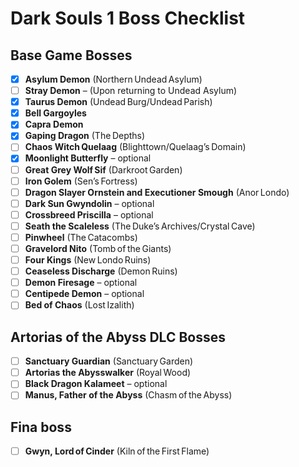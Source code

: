 # Dark Souls 1 Boss Checklist

## Base Game Bosses
- [x] **Asylum Demon** (Northern Undead Asylum)
- [ ] **Stray Demon** – (Upon returning to Undead Asylum)
- [x] **Taurus Demon** (Undead Burg/Undead Parish)
- [x] **Bell Gargoyles**
- [x] **Capra Demon**
- [x] **Gaping Dragon** (The Depths)
- [ ] **Chaos Witch Quelaag** (Blighttown/Quelaag’s Domain)
- [x] **Moonlight Butterfly** – optional
- [ ] **Great Grey Wolf Sif** (Darkroot Garden)
- [ ] **Iron Golem** (Sen’s Fortress)
- [ ] **Dragon Slayer Ornstein and Executioner Smough** (Anor Londo)
- [ ] **Dark Sun Gwyndolin** – optional
- [ ] **Crossbreed Priscilla** – optional
- [ ] **Seath the Scaleless** (The Duke’s Archives/Crystal Cave)
- [ ] **Pinwheel** (The Catacombs)
- [ ] **Gravelord Nito** (Tomb of the Giants)
- [ ] **Four Kings** (New Londo Ruins)
- [ ] **Ceaseless Discharge** (Demon Ruins)
- [ ] **Demon Firesage** – optional
- [ ] **Centipede Demon** – optional
- [ ] **Bed of Chaos** (Lost Izalith)

## Artorias of the Abyss DLC Bosses
- [ ] **Sanctuary Guardian** (Sanctuary Garden)
- [ ] **Artorias the Abysswalker** (Royal Wood)
- [ ] **Black Dragon Kalameet** – optional
- [ ] **Manus, Father of the Abyss** (Chasm of the Abyss)

## Fina boss
- [ ] **Gwyn, Lord of Cinder** (Kiln of the First Flame)
